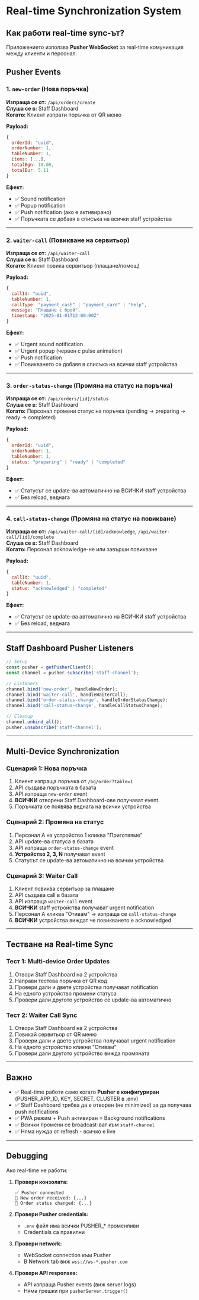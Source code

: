 # Real-time Synchronization System

## Как работи real-time sync-ът?

Приложението използва **Pusher WebSocket** за real-time комуникация между клиенти и персонал.

## Pusher Events

### 1. `new-order` (Нова поръчка)
**Изпраща се от:** `/api/orders/create`  
**Слуша се в:** Staff Dashboard  
**Когато:** Клиент изпрати поръчка от QR меню

**Payload:**
```javascript
{
  orderId: "uuid",
  orderNumber: 1,
  tableNumber: 1,
  items: [...],
  totalBgn: 10.00,
  totalEur: 5.11
}
```

**Ефект:**
- ✅ Sound notification
- ✅ Popup notification
- ✅ Push notification (ако е активирано)
- ✅ Поръчката се добавя в списъка на всички staff устройства

---

### 2. `waiter-call` (Повикване на сервитьор)
**Изпраща се от:** `/api/waiter-call`  
**Слуша се в:** Staff Dashboard  
**Когато:** Клиент повика сервитьор (плащане/помощ)

**Payload:**
```javascript
{
  callId: "uuid",
  tableNumber: 1,
  callType: "payment_cash" | "payment_card" | "help",
  message: "Плащане с брой",
  timestamp: "2025-01-01T12:00:00Z"
}
```

**Ефект:**
- ✅ Urgent sound notification
- ✅ Urgent popup (червен с pulse animation)
- ✅ Push notification
- ✅ Повикването се добавя в списъка на всички staff устройства

---

### 3. `order-status-change` (Промяна на статус на поръчка)
**Изпраща се от:** `/api/orders/[id]/status`  
**Слуша се в:** Staff Dashboard  
**Когато:** Персонал промени статус на поръчка (pending → preparing → ready → completed)

**Payload:**
```javascript
{
  orderId: "uuid",
  orderNumber: 1,
  tableNumber: 1,
  status: "preparing" | "ready" | "completed"
}
```

**Ефект:**
- ✅ Статусът се update-ва автоматично на ВСИЧКИ staff устройства
- ✅ Без reload, веднага

---

### 4. `call-status-change` (Промяна на статус на повикване)
**Изпраща се от:** `/api/waiter-call/[id]/acknowledge`, `/api/waiter-call/[id]/complete`  
**Слуша се в:** Staff Dashboard  
**Когато:** Персонал acknowledge-не или завърши повикване

**Payload:**
```javascript
{
  callId: "uuid",
  tableNumber: 1,
  status: "acknowledged" | "completed"
}
```

**Ефект:**
- ✅ Статусът се update-ва автоматично на ВСИЧКИ staff устройства
- ✅ Без reload, веднага

---

## Staff Dashboard Pusher Listeners

```javascript
// Setup
const pusher = getPusherClient();
const channel = pusher.subscribe('staff-channel');

// Listeners
channel.bind('new-order', handleNewOrder);
channel.bind('waiter-call', handleWaiterCall);
channel.bind('order-status-change', handleOrderStatusChange);
channel.bind('call-status-change', handleCallStatusChange);

// Cleanup
channel.unbind_all();
pusher.unsubscribe('staff-channel');
```

---

## Multi-Device Synchronization

### Сценарий 1: Нова поръчка
1. Клиент изпраща поръчка от `/bg/order?table=1`
2. API създава поръчката в базата
3. API изпраща `new-order` event
4. **ВСИЧКИ** отворени Staff Dashboard-ове получават event
5. Поръчката се появява веднага на всички устройства

### Сценарий 2: Промяна на статус
1. Персонал А на устройство 1 кликва "Приготвяме"
2. API update-ва статуса в базата
3. API изпраща `order-status-change` event
4. **Устройство 2, 3, N** получават event
5. Статусът се update-ва автоматично на всички устройства

### Сценарий 3: Waiter Call
1. Клиент повиква сервитьор за плащане
2. API създава call в базата
3. API изпраща `waiter-call` event
4. **ВСИЧКИ** staff устройства получават urgent notification
5. Персонал А кликва "Отивам" → изпраща се `call-status-change`
6. **ВСИЧКИ** устройства виждат че повикването е acknowledged

---

## Тестване на Real-time Sync

### Тест 1: Multi-device Order Updates
1. Отвори Staff Dashboard на 2 устройства
2. Направи тестова поръчка от QR код
3. Провери дали и двете устройства получават notification
4. На едното устройство промени статуса
5. Провери дали другото устройство се update-ва автоматично

### Тест 2: Waiter Call Sync
1. Отвори Staff Dashboard на 2 устройства
2. Повикай сервитьор от QR меню
3. Провери дали и двете устройства получават urgent notification
4. На едното устройство кликни "Отивам"
5. Провери дали другото устройство вижда промяната

---

## Важно

- ✅ Real-time работи само когато **Pusher е конфигуриран** (PUSHER_APP_ID, KEY, SECRET, CLUSTER в .env)
- ✅ Staff Dashboard трябва да е отворен (не minimized) за да получава push notifications
- ✅ PWA режим + Push активиран = Background notifications
- ✅ Всички промени се broadcast-ват към `staff-channel`
- ✅ Няма нужда от refresh - всичко е live

---

## Debugging

Ако real-time не работи:

1. **Провери конзолата:**
   ```
   ✅ Pusher connected
   🔔 New order received: {...}
   🔄 Order status changed: {...}
   ```

2. **Провери Pusher credentials:**
   - `.env` файл има всички PUSHER_* променливи
   - Credentials са правилни

3. **Провери network:**
   - WebSocket connection към Pusher
   - В Network tab виж `wss://ws-*.pusher.com`

4. **Провери API responses:**
   - API изпраща Pusher events (виж server logs)
   - Няма грешки при `pusherServer.trigger()`

